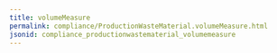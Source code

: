 ```yaml
---
title: volumeMeasure
permalink: compliance/ProductionWasteMaterial.volumeMeasure.html
jsonid: compliance_productionwastematerial_volumemeasure
---
```

